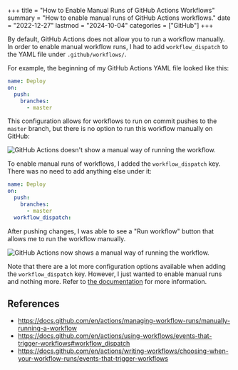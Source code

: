 +++
title = "How to Enable Manual Runs of GitHub Actions Workflows"
summary = "How to enable manual runs of GitHub Actions workflows."
date = "2022-12-27"
lastmod = "2024-10-04"
categories = ["GitHub"]
+++

By default, GitHub Actions does not allow you to run a workflow manually. In order to enable manual workflow runs, I had to add `workflow_dispatch` to the YAML file under `.github/workflows/`.

For example, the beginning of my GitHub Actions YAML file looked like this:


```yaml
name: Deploy
on:
  push:
    branches:
      - master
```

This configuration allows for workflows to run on commit pushes to the `master` branch, but there is no option to run this workflow manually on GitHub:

![GitHub Actions doesn't show a manual way of running the workflow.](/how-to-enable-manual-runs-of-github-actions-workflows/no-manual-run.webp)

To enable manual runs of workflows, I added the `workflow_dispatch` key. There was no need to add anything else under it:

```yaml
name: Deploy
on:
  push:
    branches:
      - master
  workflow_dispatch:
```

After pushing changes, I was able to see a "Run workflow" button that allows me to run the workflow manually.

![GitHub Actions now shows a manual way of running the workflow.](/how-to-enable-manual-runs-of-github-actions-workflows/manual-run-enabled.webp)

Note that there are a lot more configuration options available when adding the `workflow_dispatch` key. However, I just wanted to enable manual runs and nothing more. Refer to [the documentation](https://docs.github.com/en/actions/using-workflows/events-that-trigger-workflows#workflow_dispatch) for more information.

## References

- https://docs.github.com/en/actions/managing-workflow-runs/manually-running-a-workflow
- https://docs.github.com/en/actions/using-workflows/events-that-trigger-workflows#workflow_dispatch
- https://docs.github.com/en/actions/writing-workflows/choosing-when-your-workflow-runs/events-that-trigger-workflows
